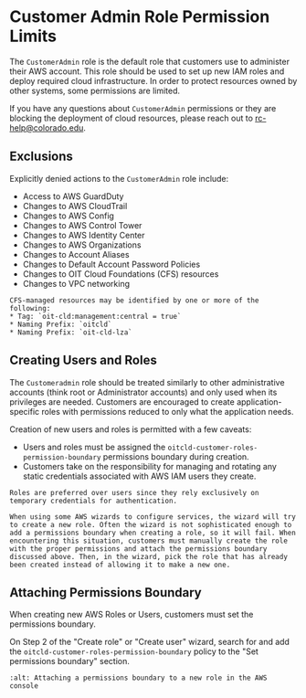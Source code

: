 # Customer Admin Role Permission Limits

The `CustomerAdmin` role is the default role that customers use to administer their AWS account. This role should be used to set up new IAM roles and deploy required cloud infrastructure. In order to protect resources owned by other systems, some permissions are limited.

If you have any questions about `CustomerAdmin` permissions or they are blocking the deployment of cloud resources, please reach out to [rc-help@colorado.edu](mailto:rc-help@colorado.edu).

## Exclusions

Explicitly denied actions to the `CustomerAdmin` role include:

* Access to AWS GuardDuty
* Changes to AWS CloudTrail
* Changes to AWS Config
* Changes to AWS Control Tower
* Changes to AWS Identity Center
* Changes to AWS Organizations
* Changes to Account Aliases
* Changes to Default Account Password Policies
* Changes to OIT Cloud Foundations (CFS) resources
* Changes to VPC networking

```{note}
CFS-managed resources may be identified by one or more of the following:
* Tag: `oit-cld:management:central = true`
* Naming Prefix: `oitcld`
* Naming Prefix: `oit-cld-lza`
```

## Creating Users and Roles

The `Customeradmin` role should be treated similarly to other administrative accounts (think root or Administrator accounts) and only used when its privileges are needed. Customers are encouraged to create application-specific roles with permissions reduced to only what the application needs.

Creation of new users and roles is permitted with a few caveats:

* Users and roles must be assigned the `oitcld-customer-roles-permission-boundary` permissions boundary during creation.
* Customers take on the responsibility for managing and rotating any static credentials associated with AWS IAM users they create.

```{note}
Roles are preferred over users since they rely exclusively on temporary credentials for authentication.
```

```{important}
When using some AWS wizards to configure services, the wizard will try to create a new role. Often the wizard is not sophisticated enough to add a permissions boundary when creating a role, so it will fail. When encountering this situation, customers must manually create the role with the proper permissions and attach the permissions boundary discussed above. Then, in the wizard, pick the role that has already been created instead of allowing it to make a new one.
```

## Attaching Permissions Boundary

When creating new AWS Roles or Users, customers must set the permissions boundary.

On Step 2 of the "Create role" or "Create user" wizard, search for and add the `oitcld-customer-roles-permission-boundary` policy to the "Set permissions boundary" section.

```{image} images/customer-permission-boundary/permissions-boundary.png
:alt: Attaching a permissions boundary to a new role in the AWS console
```
